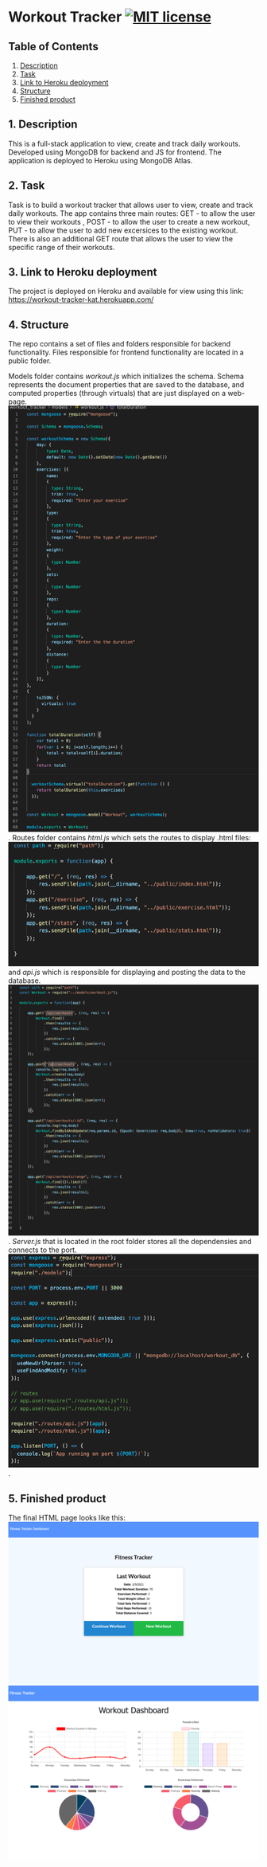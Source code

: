 # Workout Tracker [![MIT license](https://img.shields.io/badge/License-GPLv3-blue.svg)](https://lbesson.mit-license.org/)


## Table of Contents
1. [ Description ](#desc)
2. [ Task ](#task)
3. [ Link to Heroku deployment ](#link)
4. [ Structure ](#structure)
5. [ Finished product ](#final)


## 1. Description<a name="desc"></a>
This is a full-stack application to view, create and track daily workouts. Developed using MongoDB for backend and JS for frontend. The application is deployed to Heroku using MongoDB Atlas.

## 2. Task<a name="task"></a>
Task is to build a workout tracker that allows user to view, create and track daily workouts.
The app contains three main routes: GET - to allow the user to view their workouts , POST - to allow the user to create a new workout, PUT - to allow the user to add new excersices to the existing workout. There is also an additional GET route that allows the user to view the specific range of their workouts. 


## 3. Link to Heroku deployment <a name="link"></a>
The project is deployed on Heroku and available for view using this link:
https://workout-tracker-kat.herokuapp.com/

## 4. Structure<a name="structure"></a>
The repo contains a set of files and folders responsible for backend functionality. Files responsible for frontend functionality are located in a public folder.

Models folder contains *workout.js* which initializes the schema. Schema represents the document properties that are saved to the database, and computed properties (through virtuals) that are just displayed on a web-page.
![Screenshot](./public/assets/media/model.png).
Routes folder contains *html.js* which sets the routes to display .html files:
![Screenshot](./public/assets/media/htmlroutes.png)
and *api.js* which is responsible for displaying and posting the data to the database. 
![Screenshot](./public/assets/media/apiroutes.png).
*Server.js* that is located in the root folder stores all the dependensies and connects to the port.
![Screenshot](./public/assets/media/server.png).


## 5. Finished product<a name="final"></a>
The final HTML page looks like this:
![Screenshot](./public/assets/media/final1.png)
![Screenshot](./public/assets/media/final2.png)

